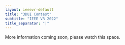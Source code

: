 ```yaml
---
layout: ieeevr-default
title: "3DUI Contest"
subtitle: "IEEE VR 2022"
title_separator: "|"
---
```


<div>
    <p>
        More information coming soon, please watch this space.
    </p>
    <!--
    <h1 id="cfp-3dui-contest"> IEEE Virtual Reality 2021 3DUI Contest <br /> Call for Participation </h1>

    <p>
        <strong style="color: black">IEEE VR 2021: the 28th IEEE Conference on Virtual Reality and 3D User Interfaces March 27-April 3, 2021, Virtual</strong>
        <br />
        <a href="http://ieeevr.org/2021/">http://ieeevr.org/2021/</a>
        <br />
        Registrations can be made via email to <a href="mailto:contest2021@ieeevr.org">contest2021@ieeevr.org</a>, final submissions can be made through the Online System: <a href="https://new.precisionconference.com/~vr">https://new.precisionconference.com/~vr</a>.
    </p>

    <h2 id="important-dates"> Important Dates </h2>
    <ul>
        <li><b>December 16, 2020:</b> Contest registration (project title and team members).</li>
        <li><b><del>January 9, 2021</del> January 12, 2021:</b> Submission of two-page abstract and video.</li>
        <li><b><del>January 22, 2021</del> <del>January 25, 2021</del> January 31, 2021:</b> Notification of which entries are accepted.</li>
        <li><b>February 7th, 2021: </b> Camera ready version.</li>
        <li style="list-style: none"> All deadlines are Anywhere on Earth (AoE)</li>
    </ul>

    <h2 id="Overview">Overview</h2>
    <p>
        This year, the IEEE VR 2021 will hold the 12th annual 3DUI Contest. It is open to anyone interested in 3D User Interfaces (3DUIs) and Virtual Reality, from researchers to students, enthusiasts, and professionals. The purpose of the contest is to stimulate innovative and creative solutions to challenging 3DUI problems. The theme of this year is “Challenging Pandemics”. Participants need to create and submit a 3DUI project that addresses the current COVID-19 situation directly, or indirectly. This may include VR/AR/MR driven 3DUI systems related to training, teaching, treatment support, or therapy support. Due to the current situation, we specifically do not request or make it a prerequisite to include user evaluations.
    </p>

    <p>We expect the following functionality:
        <ul>
            <li>One or multiple potential users should be benefit from the 3DUI by receiving information or support in the COVID-19 context</li>
            <li>3D interaction and feedback metaphors should act as mechanics to support this experience</li>
            <li>The project should present novel 3DUI and can focus on a technical contribution</li>
            <li>The simulation could be played standalone, or networked. A user should be able to experience the application for about 15 minutes</li>
            <li>Optionally, the project could include an evaluation or the reporting of performance metrics</li>
            <li>Optionally, the system could be collaborative</li>
            <li>Optionally, you could provide a downloadable version for IEEE VR attendants.</li>
            <li>Optionally, you can embed your interactions inside an online game/simulation.</li>
        </ul>
    </p>
    <p>
        Selected contestants will be required to provide a live demonstration of their solutions (virtually) using their own mixed reality hardware (VR, AR, or anything in between), but can choose to use any type of hardware. A grand winner will be selected by juries at the conference.
    </p>

    <h2 id="eligibility">Eligibility</h2>
    <p>
        The 3DUI Contest is open to anyone interested in 3DUIs—researchers, students, hobbyists, professionals, or anyone else. Requirements for the selection and presentation are specified below.
    </p>

    <h2 id="rules">Rules</h2>
    <p>
        The submitted solutions have to fulfill the following rules to be considered for acceptance and presentation during IEEE VR 2021:
        <ul>
            <li>Submissions have to present a 3DUI solution for the above features
                <ul>
                    <li>The submitted material should show the 3DUI that topics the context of COVID-19 in assistive/supporting form</li>
                    <li>More features or unlisted features are encouraged. It will be considered in the evaluation phase.</li>
                </ul>
            </li>

            <li>The developed 3DUI should
                <ul>
                    <li>… be innovative,</li>
                    <li>… provide high usability,</li>
                    <li>… be aesthetically pleasing, and</li>
                    <li>… be enjoyable and thought-provoking.</li>
                </ul>
            </li>
        </ul>
    </p>

<h2 id="teams">Teams</h2>
<p>
    Teams of up to <strong>ten people</strong> may submit solutions.
</p>
    
<h2 id="paper">Paper</h2>
<p>
Teams must submit a short paper of two pages, with a description of the solution, details about software developed, a brief description of the closest related work and how your system is novel, and a description of how you iterated upon the design. 
If your submission is accepted, this paper will be included in the IEEE VR Conference proceedings as two-page extended abstract describing the contest solution, and therefore must be formatted using the IEEE Computer Society format as specified for VR conference poster papers.
</p>

<h2 id="video">Video</h2>
<p>
    Teams will also submit a video that presents the solution to the public, including an explanation of the equipment, software, and interaction techniques used to solve the problem. If your submission is accepted, the video will be made publicly available. Videos should have a length of <strong>approximately 4 minutes</strong> and should include the title along with the names and affiliations of the contestants. The submitted file should be a high quality compressed video with a size of no more than 300 MB and submitted via the submission system or a link to an unlisted youtube video/alike.
</p>

<h2 id="demonstration">Demonstration</h2>
<p>
If your submission is accepted, you will participate in an (online) demo session at the conference, where you will showcase your work to the IEEE VR community and have a chance to win awards. Since this year's contest will be judged at IEEE VR, we will invite various judges from the community to judge your solution. The judging criteria are <strong>novelty, sophistication and elaboration, relevance of the topic,</strong> and <strong>aesthetics</strong>. We will further offer on-site judging for all conference attendees.Contestants are expected to have their set-up prepared for demoing their individual solutions on site or remotely during the 3DUI session as part of IEEE VR.
</p> 
<p>
The final score will be the combination of the expert judges’ score plus the audience scores. A winning team with the highest score will be awarded.
</p>

<h3>Contest Registration - due December 16, 2020</h3>
<p>
Teams should register their project title, a contact email, and the team members upfront via email to contest2021@ieeevr.org.
</p>
    
<h3>Abstract and Video Submission - due January 9, 2021</h3>
<p>
Teams should submit their abstract paper and a high quality video through the online submission system: <a href="https://new.precisionconference.com/~vr">https://new.precisionconference.com/~vr</a>
</p>
<p>
    All contest paper submissions must be in English and must be prepared in IEEE Computer Society VGTC format (<a href="http://junctionpublishing.org/vgtc/Tasks/camera.html">http://junctionpublishing.org/vgtc/Tasks/camera.html</a>) and submitted in PDF format. We highly encourage authors to use the LaTeX template. However, authors who choose to use the MS Word template should ensure that the PDF submission matches the PDF format template (<a href="http://junctionpublishing.org/vgtc/Templates/october2017/vgtc_conference_latex.pdf">http://junctionpublishing.org/vgtc/Templates/october2017/vgtc_conference_latex.pdf</a>). 
</p>

<h2 id="contact"> Contact </h2>
<p>
You can contact us at contest2021@ieeevr.org if you have any further questions.
Call updates will be posted on the contest page of <a href="http://ieeevr.org/2021/">http://ieeevr.org/2021/</a>.
</p>


<h2 id="contact"> Contact Chairs </h2>

<p>
    <ul>   
        <li>Daniel Roth, Technical University of Munich, Germany</li>
        <li>Chao Mei, Kennesaw State University, USA</li>
        <li>Luciano Soares, Insper, Brazil</li>
    </ul>
</p>
-->


</div>
